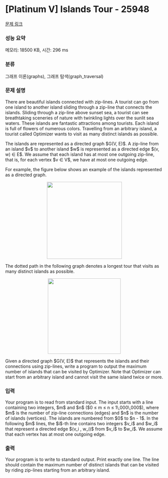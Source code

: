 # [Platinum V] Islands Tour - 25948 

[문제 링크](https://www.acmicpc.net/problem/25948) 

### 성능 요약

메모리: 18500 KB, 시간: 296 ms

### 분류

그래프 이론(graphs), 그래프 탐색(graph_traversal)

### 문제 설명

<p>There are beautiful islands connected with zip-lines. A tourist can go from one island to another island sliding through a zip-line that connects the islands. Sliding through a zip-line above sunset sea, a tourist can see breathtaking sceneries of nature with twinkling lights over the sunlit sea waters. These islands are fantastic attractions among tourists. Each island is full of flowers of numerous colors. Travelling from an arbitrary island, a tourist called Optimizer wants to visit as many distinct islands as possible.</p>

<p>The islands are represented as a directed graph $G(V, E)$. A zip-line from an island $v$ to another island $w$ is represented as a directed edge $(v, w) ∈ E$. We assume that each island has at most one outgoing zip-line, that is, for each vertex $v ∈ V$, we have at most one outgoing edge.</p>

<p>For example, the figure below shows an example of the islands represented as a directed graph.</p>

<p style="text-align: center;"><img alt="" src="" style="width: 239px; height: 245px;"></p>

<p>The dotted path in the following graph denotes a longest tour that visits as many distinct islands as possible.</p>

<p style="text-align: center;"><img alt="" src="" style="width: 232px; height: 240px;"></p>

<p>Given a directed graph $G(V, E)$ that represents the islands and their connections using zip-lines, write a program to output the maximum number of islands that can be visited by Optimizer. Note that Optimizer can start from an arbitrary island and cannot visit the same island twice or more.</p>

### 입력 

 <p>Your program is to read from standard input. The input starts with a line containing two integers, $m$ and $n$ ($0 ≤ m ≤ n ≤ 1\,000\,000$), where $m$ is the number of zip-line connections (edges) and $n$ is the number of islands (vertices). The islands are numbered from $0$ to $n - 1$. In the following $m$ lines, the $i$-th line contains two integers $v_i$ and $w_i$ that represent a directed edge $(v_i , w_i)$ from $v_i$ to $w_i$. We assume that each vertex has at most one outgoing edge.</p>

### 출력 

 <p>Your program is to write to standard output. Print exactly one line. The line should contain the maximum number of distinct islands that can be visited by riding zip-lines starting from an arbitrary island.</p>

